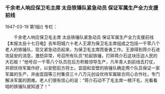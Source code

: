 ### 千余老人响应保卫毛主席  太岳铁锤队紧急动员  保证军属生产全力支援前线

1947-03-19
第1版()
专栏：

　　千余老人响应保卫毛主席
    太岳铁锤队紧急动员
    保证军属生产全力支援前线
    【本报太岳十七日电】去年阳城六十老人王源为保卫毛主席组成之包括一千零八个老人的铁锤队，现又紧急动员起来，为保卫毛主席而奋勇工作。王源得到蒋介石进攻延安的消息，激怒异常，号召所有队员“抡起铁锤，打碎蒋介石这块压迫人民的大石板！”他号召一千零八个队员在后方积极领导生产，凡年青人到前线去打仗，并把优待军属作好，以安慰前方将士。宜固和宜壁的铁锤队确定两个队员保证一家军属的生产，并由宜固等三村集资三十八万元创设优待军属联合同心合作社，专门解决军属的困难。老人们很有信心的说：“蒋介石动不了毛主席一根汗毛，光看看咱的铁锤队就知道了！”
